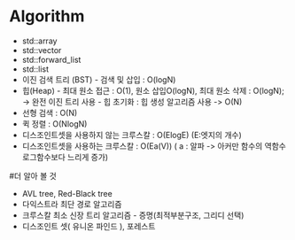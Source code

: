 # Algorithm
- std::array
- std::vector
- std::forward_list
- std::list
- 이진 검색 트리 (BST) - 검색 및 삽입 : O(logN)
- 힙(Heap) - 최대 원소 접근 : O(1), 원소 삽입O(logN), 최대 원소 삭제 : O(logN); -> 완전 이진 트리 사용 - 힙 초기화 : 힙 생성 알고리즘 사용 -> O(N)
- 선형 검색 : O(N)
- 퀵 정렬 : O(NlogN)
- 디스조인트셋을 사용하지 않는 크루스칼 : O(ElogE) (E:엣지의 개수)
- 디스조인트셋을 사용하는 크루스칼 : O(Ea(V)) ( a : 알파 -> 아커만 함수의 역함수 로그함수보다 느리게 증가)

#더 알아 볼 것
- AVL tree, Red-Black tree
- 다익스트라 최단 경로 알고리즘
- 크루스칼 최소 신장 트리 알고리즘 - 증명(최적부분구조, 그리디 선택)
- 디스조인트 셋( 유니온 파인드 ), 포레스트